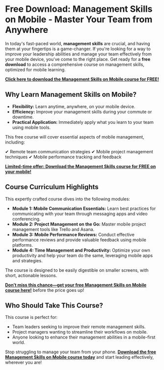 # Free Download: Management Skills on Mobile - Master Your Team from Anywhere

In today's fast-paced world, **management skills** are crucial, and having them at your fingertips is a game-changer. If you're looking for a way to improve your leadership abilities and manage your team effectively from your mobile device, you've come to the right place. Get ready for a **free download** to access a comprehensive course on management skills, optimized for mobile learning.

[**Click here to download the Management Skills on Mobile course for FREE!**](https://udemywork.com/management-skills-on-mobile)

## Why Learn Management Skills on Mobile?

*   **Flexibility:** Learn anytime, anywhere, on your mobile device.
*   **Efficiency:** Improve your management skills during your commute or downtime.
*   **Practical Application:** Immediately apply what you learn to your team using mobile tools.

This free course will cover essential aspects of mobile management, including:

✔ Remote team communication strategies
✔ Mobile project management techniques
✔ Mobile performance tracking and feedback

[**Limited-time offer: Download the Management Skills course for FREE on your mobile!**](https://udemywork.com/management-skills-on-mobile)

## Course Curriculum Highlights

This expertly crafted course dives into the following modules:

*   **Module 1: Mobile Communication Essentials:** Learn best practices for communicating with your team through messaging apps and video conferencing.
*   **Module 2: Project Management on the Go:** Master mobile project management tools like Trello and Asana.
*   **Module 3: Mobile Performance Reviews:** Conduct effective performance reviews and provide valuable feedback using mobile platforms.
*   **Module 4: Time Management and Productivity:** Optimize your own productivity and help your team do the same, leveraging mobile apps and strategies.

The course is designed to be easily digestible on smaller screens, with short, actionable lessons.

[**Don’t miss this chance—get your free Management Skills on Mobile course here!**](https://udemywork.com/management-skills-on-mobile) before the price goes up!

## Who Should Take This Course?

This course is perfect for:

*   Team leaders seeking to improve their remote management skills.
*   Project managers wanting to streamline their workflows on mobile.
*   Anyone looking to enhance their management abilities in a mobile-first world.

Stop struggling to manage your team from your phone. **[Download the free Management Skills on Mobile course today](https://udemywork.com/management-skills-on-mobile)** and start leading effectively, wherever you are!
